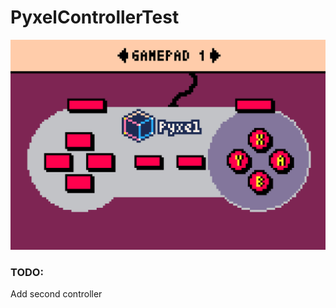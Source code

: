 # PyxelControllerTest

<img src="https://raw.githubusercontent.com/GitRenhl/PyxelControllerTest/master/screenshoot.png">

### TODO:
Add second controller